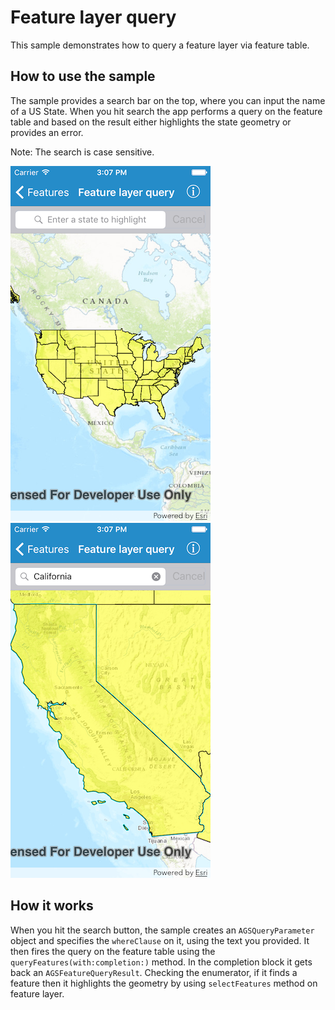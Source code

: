 # Feature layer query

This sample demonstrates how to query a feature layer via feature table.

## How to use the sample

The sample provides a search bar on the top, where you can input the
name of a US State. When you hit search the app performs a query on the
feature table and based on the result either highlights the state
geometry or provides an error.

Note: The search is case sensitive.

![](image1.png) ![](image2.png)

## How it works

When you hit the search button, the sample creates an
`AGSQueryParameter` object and specifies the `whereClause` on it, using
the text you provided. It then fires the query on the feature table
using the `queryFeatures(with:completion:)` method. In the completion
block it gets back an `AGSFeatureQueryResult`. Checking the enumerator,
if it finds a feature then it highlights the geometry by using
`selectFeatures` method on feature layer.
